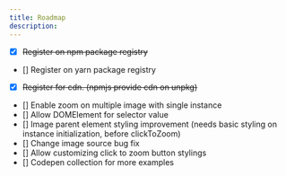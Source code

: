 ```yaml
---
title: Roadmap
description:
---
```


- [x] ~~Register on npm package registry~~
- [] Register on yarn package registry 
- [x] ~~Register for cdn. (npmjs provide cdn on unpkg)~~
- [] Enable zoom on multiple image with single instance  
- [] Allow DOMElement for selector value
- [] Image parent element styling improvement (needs basic styling on instance initialization, before clickToZoom)
- [] Change image source bug fix
- [] Allow customizing click to zoom button stylings
- [] Codepen collection for more examples

